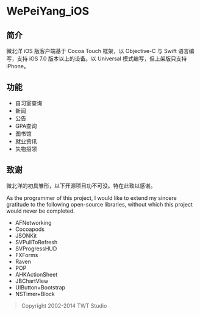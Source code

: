 WePeiYang_iOS
=============
## 简介

微北洋 iOS 版客户端基于 Cocoa Touch 框架，以 Objective-C 与 Swift 语言编写，支持 iOS 7.0 版本以上的设备。以 Universal 模式编写，但上架版只支持 iPhone。

## 功能

* 自习室查询
* 新闻
* 公告
* GPA查询
* 图书馆
* 就业资讯
* 失物招领

## 致谢

微北洋的初具雏形，以下开源项目功不可没。特在此致以感谢。

As the programmer of this project, I would like to extend my sincere gratitude to the following open-source libraries, without which this project would never be completed. 

* AFNetworking
* Cocoapods
* JSONKit
* SVPullToRefresh
* SVProgressHUD
* FXForms
* Raven
* POP
* AHKActionSheet
* JBChartView
* UIButton+Bootstrap
* NSTimer+Block

> Copyright 2002-2014 TWT Studio